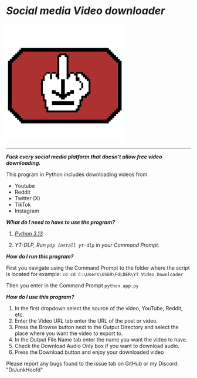 # *Social media Video downloader*
![Logo](Logo.png)

---
***Fuck every social media platform that doesn't allow free video downloading.***

This program in Python includes downloading videos from
- Youtube
- Reddit
- Twitter (X)
- TikTok
- Instagram

***What do I need to have to use the program?***

1. *[Python 3.13](https://www.python.org/downloads/release/python-3130/)*

2. *YT-DLP, Run `pip install yt-dlp` in your Command Prompt.*

***How do I run this program?***

First you navigate using the Command Prompt to the folder where the script is located for example: `cd cd C:\Users\USER\FOLDER\YT_Video_Downloader`

Then you enter in the Command Prompt `python app.py`

***How do I use this program?***

1. In the first dropdown select the source of the video, YouTube, Reddit, etc.
2. Enter the Video URL tab enter the URL of the post or video.
3. Press the Browse button next to the Output Directory and select the place where you want the video to export to.
4. In the Output File Name tab enter the name you want the video to have.
5. Check the Download Audio Only box if you want to download audio.
6. Press the Download button and enjoy your downloaded video

Please report any bugs found to the issue tab on GitHub or my Discord: "DrJunkHoofd"